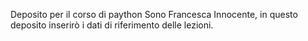 Deposito per il corso di paython
Sono Francesca Innocente, in questo deposito inserirò i dati di riferimento delle lezioni.
